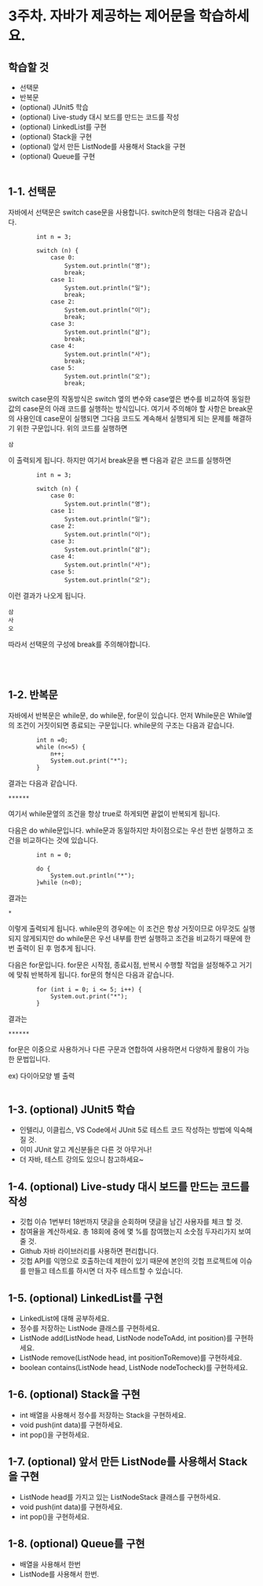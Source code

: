 3주차. 자바가 제공하는 제어문을 학습하세요.
=======================================
학습할 것
-------------
- 선택문
- 반복문
- (optional) JUnit5 학습
- (optional) Live-study 대시 보드를 만드는 코드를 작성
- (optional) LinkedList를 구현
- (optional) Stack을 구현
- (optional) 앞서 만든 ListNode를 사용해서 Stack을 구현
- (optional) Queue를 구현
<br><br>

1-1. 선택문
--------------------------------------------
자바에서 선택문은 switch case문을 사용합니다.
switch문의 형태는 다음과 같습니다.

```
        int n = 3;
        
        switch (n) {
            case 0:
                System.out.println("영");
                break;
            case 1:
                System.out.println("일");
                break;
            case 2:
                System.out.println("이");
                break;
            case 3:
                System.out.println("삼");
                break;
            case 4:
                System.out.println("사");
                break;
            case 5:
                System.out.println("오");
                break;
```
switch case문의 작동방식은 switch 옆의 변수와 case옆은 변수를 비교하여 동일한값의 case문의 아래 코드를 실행하는 방식입니다.
여기서 주의해야 할 사항은 break문의 사용인데 case문이 실행되면 그다음 코드도 계속해서 실행되게 되는 문제를 해결하기 위한 구문입니다.
위의 코드를 실행하면 
```
삼
```
이 출력되게 됩니다. 하지만 여기서 break문을 뺀 다음과 같은 코드를 실행하면

```
        int n = 3;
        
        switch (n) {
            case 0:
                System.out.println("영");
            case 1:
                System.out.println("일");
            case 2:
                System.out.println("이");
            case 3:
                System.out.println("삼");
            case 4:
                System.out.println("사");
            case 5:
                System.out.println("오");
```
이런 결과가 나오게 됩니다.
```
삼
사
오
```
따라서 선택문의 구성에 break를 주의해야합니다.

<br><br>

1-2. 반복문
--------------------------------------------
자바에서 반복문은 while문, do while문, for문이 있습니다.
먼저 While문은 While옆의 조건이 거짓이되면 종료되는 구문입니다.
while문의 구조는 다음과 같습니다.
```
        int n =0;
        while (n<=5) {
            n++;
            System.out.print("*");
        }
```
결과는 다음과 같습니다.
```
******
```
여기서 while문옆의 조건을 항상 true로 하게되면 끝없이 반복되게 됩니다.

다음은 do while문입니다. while문과 동일하지만 차이점으로는 우선 한번 실행하고 조건을 비교하다는 것에 있습니다.

```
        int n = 0;

        do {
            System.out.println("*");
        }while (n<0);
```

결과는 
```
*
```
이렇게 출력되게 됩니다. while문의 경우에는 이 조건은 항상 거짓이므로 아무것도 실행되지 않게되지만 do while문은 우선 내부를 한번 실행하고 조건을 비교하기 때문에 한번 출력이 된 후 멈추게 됩니다.

다음은 for문입니다. for문은 시작점, 종료시점, 반복시 수행할 작업을 설정해주고 거기에 맞춰 반복하게 됩니다. for문의 형식은 다음과 같습니다.
```
        for (int i = 0; i <= 5; i++) {
            System.out.print("*");
        }
```
결과는 
```
******
```

for문은 이중으로 사용하거나 다른 구문과 연합하여 사용하면서 다양하게 활용이 가능한 문법입니다.

ex) 다이아모양 별 출력
```

```







1-3. (optional) JUnit5 학습
--------------------------------------------
* 인텔리J, 이클립스, VS Code에서 JUnit 5로 테스트 코드 작성하는 방법에 익숙해 질 것.
* 이미 JUnit 알고 계신분들은 다른 것 아무거나!
* 더 자바, 테스트 강의도 있으니 참고하세요~




1-4. (optional) Live-study 대시 보드를 만드는 코드를 작성
--------------------------------------------
* 깃헙 이슈 1번부터 18번까지 댓글을 순회하며 댓글을 남긴 사용자를 체크 할 것.
* 참여율을 계산하세요. 총 18회에 중에 몇 %를 참여했는지 소숫점 두자리가지 보여줄 것.
* Github 자바 라이브러리를 사용하면 편리합니다.
* 깃헙 API를 익명으로 호출하는데 제한이 있기 때문에 본인의 깃헙 프로젝트에 이슈를 만들고 테스트를 하시면 더 자주 테스트할 수 있습니다.






1-5. (optional) LinkedList를 구현
--------------------------------------------
* LinkedList에 대해 공부하세요.
* 정수를 저장하는 ListNode 클래스를 구현하세요.
* ListNode add(ListNode head, ListNode nodeToAdd, int position)를 구현하세요.
* ListNode remove(ListNode head, int positionToRemove)를 구현하세요.
* boolean contains(ListNode head, ListNode nodeTocheck)를 구현하세요.



1-6. (optional) Stack을 구현
--------------------------------------------
* int 배열을 사용해서 정수를 저장하는 Stack을 구현하세요.
* void push(int data)를 구현하세요.
* int pop()을 구현하세요.




1-7. (optional) 앞서 만든 ListNode를 사용해서 Stack을 구현
--------------------------------------------
* ListNode head를 가지고 있는 ListNodeStack 클래스를 구현하세요.
* void push(int data)를 구현하세요.
* int pop()을 구현하세요.




1-8. (optional) Queue를 구현
--------------------------------------------
* 배열을 사용해서 한번
* ListNode를 사용해서 한번.



